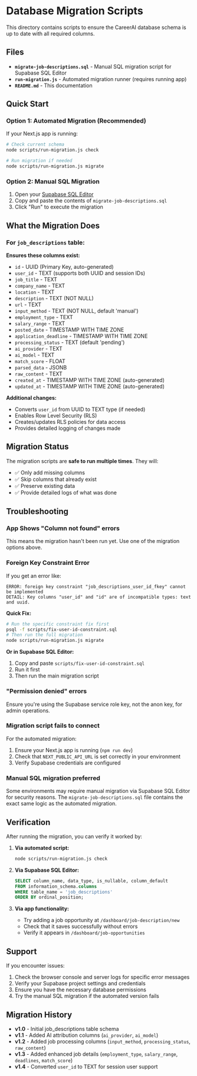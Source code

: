 # Database Migration Scripts

This directory contains scripts to ensure the CareerAI database schema is up to date with all required columns.

## Files

- **`migrate-job-descriptions.sql`** - Manual SQL migration script for Supabase SQL Editor
- **`run-migration.js`** - Automated migration runner (requires running app)
- **`README.md`** - This documentation

## Quick Start

### Option 1: Automated Migration (Recommended)

If your Next.js app is running:

```bash
# Check current schema
node scripts/run-migration.js check

# Run migration if needed
node scripts/run-migration.js migrate
```

### Option 2: Manual SQL Migration

1. Open your [Supabase SQL Editor](https://supabase.com/dashboard/project/_/sql)
2. Copy and paste the contents of `migrate-job-descriptions.sql`
3. Click "Run" to execute the migration

## What the Migration Does

### For `job_descriptions` table:

**Ensures these columns exist:**
- `id` - UUID (Primary Key, auto-generated)
- `user_id` - TEXT (supports both UUID and session IDs)
- `job_title` - TEXT
- `company_name` - TEXT  
- `location` - TEXT
- `description` - TEXT (NOT NULL)
- `url` - TEXT
- `input_method` - TEXT (NOT NULL, default 'manual')
- `employment_type` - TEXT
- `salary_range` - TEXT
- `posted_date` - TIMESTAMP WITH TIME ZONE
- `application_deadline` - TIMESTAMP WITH TIME ZONE
- `processing_status` - TEXT (default 'pending')
- `ai_provider` - TEXT
- `ai_model` - TEXT
- `match_score` - FLOAT
- `parsed_data` - JSONB
- `raw_content` - TEXT
- `created_at` - TIMESTAMP WITH TIME ZONE (auto-generated)
- `updated_at` - TIMESTAMP WITH TIME ZONE (auto-generated)

**Additional changes:**
- Converts `user_id` from UUID to TEXT type (if needed)
- Enables Row Level Security (RLS)
- Creates/updates RLS policies for data access
- Provides detailed logging of changes made

## Migration Status

The migration scripts are **safe to run multiple times**. They will:
- ✅ Only add missing columns
- ✅ Skip columns that already exist
- ✅ Preserve existing data
- ✅ Provide detailed logs of what was done

## Troubleshooting

### App Shows "Column not found" errors

This means the migration hasn't been run yet. Use one of the migration options above.

### Foreign Key Constraint Error

If you get an error like:
```
ERROR: foreign key constraint "job_descriptions_user_id_fkey" cannot be implemented
DETAIL: Key columns "user_id" and "id" are of incompatible types: text and uuid.
```

**Quick Fix:**
```bash
# Run the specific constraint fix first
psql -f scripts/fix-user-id-constraint.sql
# Then run the full migration
node scripts/run-migration.js migrate
```

**Or in Supabase SQL Editor:**
1. Copy and paste `scripts/fix-user-id-constraint.sql`
2. Run it first
3. Then run the main migration script

### "Permission denied" errors

Ensure you're using the Supabase service role key, not the anon key, for admin operations.

### Migration script fails to connect

For the automated migration:
1. Ensure your Next.js app is running (`npm run dev`)
2. Check that `NEXT_PUBLIC_API_URL` is set correctly in your environment
3. Verify Supabase credentials are configured

### Manual SQL migration preferred

Some environments may require manual migration via Supabase SQL Editor for security reasons. The `migrate-job-descriptions.sql` file contains the exact same logic as the automated migration.

## Verification

After running the migration, you can verify it worked by:

1. **Via automated script:**
   ```bash
   node scripts/run-migration.js check
   ```

2. **Via Supabase SQL Editor:**
   ```sql
   SELECT column_name, data_type, is_nullable, column_default
   FROM information_schema.columns 
   WHERE table_name = 'job_descriptions' 
   ORDER BY ordinal_position;
   ```

3. **Via app functionality:**
   - Try adding a job opportunity at `/dashboard/job-description/new`
   - Check that it saves successfully without errors
   - Verify it appears in `/dashboard/job-opportunities`

## Support

If you encounter issues:

1. Check the browser console and server logs for specific error messages
2. Verify your Supabase project settings and credentials
3. Ensure you have the necessary database permissions
4. Try the manual SQL migration if the automated version fails

## Migration History

- **v1.0** - Initial job_descriptions table schema
- **v1.1** - Added AI attribution columns (`ai_provider`, `ai_model`)
- **v1.2** - Added job processing columns (`input_method`, `processing_status`, `raw_content`)
- **v1.3** - Added enhanced job details (`employment_type`, `salary_range`, `deadlines`, `match_score`)
- **v1.4** - Converted `user_id` to TEXT for session user support